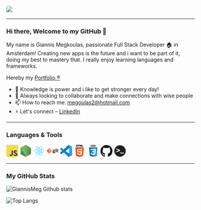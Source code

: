 
<img src="https://miro.medium.com/max/1400/1*jvT5REAJKM3YJiApuRvgXg.gif" width='900'>
<div style="width:100%;height:0;padding-bottom:56%;position:relative;">


---

### Hi there, Welcome to my GitHub 👋

My name is Giannis Megkoulas, passionate Full Stack Developer 🏠 in Amsterdam! Creating new apps is the future and i want to be part of it, doing my best to mastery that. I really enjoy learning languages and frameworks.

Hereby my [Portfolio ®](https://giannismegoulsd.netlify.app/)

-  🌱 Knowledge is power and i like to get stronger every day!
-  👯 Always looking to collaborate and make connections with wise people
-  📫 How to reach me: megoulas2@hotmail.com
-  ⚡ Let's connect – [LinkedIn](https://www.linkedin.com/in/giannis-megoulas-aa76b266/)

---

### Languages & Tools

<p style='align:left'>
<img height='32' width='32' title='JavaScript'src='https://raw.githubusercontent.com/github/explore/80688e429a7d4ef2fca1e82350fe8e3517d3494d/topics/javascript/javascript.png'>
<img height='32' width='32' title='node.js' src='https://raw.githubusercontent.com/github/explore/80688e429a7d4ef2fca1e82350fe8e3517d3494d/topics/nodejs/nodejs.png'>
<img height='32' width='32' title='react.js' src='https://raw.githubusercontent.com/github/explore/80688e429a7d4ef2fca1e82350fe8e3517d3494d/topics/react/react.png'>
<img height='32' width='32' title='git' src='https://raw.githubusercontent.com/github/explore/80688e429a7d4ef2fca1e82350fe8e3517d3494d/topics/git/git.png'>
<img height='32' width='32' title= 'Visual Studio Code'src='https://raw.githubusercontent.com/github/explore/80688e429a7d4ef2fca1e82350fe8e3517d3494d/topics/visual-studio-code/visual-studio-code.png'>
<img height='32' width='32' title= 'HTML5' src='https://raw.githubusercontent.com/github/explore/80688e429a7d4ef2fca1e82350fe8e3517d3494d/topics/html/html.png'>
<img height='32' width='32' title= 'CSS3' src='https://raw.githubusercontent.com/github/explore/80688e429a7d4ef2fca1e82350fe8e3517d3494d/topics/css/css.png'>
<img height='32' width='32' title= 'GitHub' src='https://raw.githubusercontent.com/github/explore/78df643247d429f6cc873026c0622819ad797942/topics/github/github.png'>
<img height='32' width='32' title= 'terminal' src='https://raw.githubusercontent.com/github/explore/80688e429a7d4ef2fca1e82350fe8e3517d3494d/topics/terminal/terminal.png'>


---

### My GitHub Stats

![GiannisMeg Github stats](https://github-readme-stats.vercel.app/api?username=GiannisMeg&show_icons=true&theme=radical)

![Top Langs](https://github-readme-stats.vercel.app/api/top-langs/?username=GiannisMeg&layout=compact&show_icons=true&theme=radical)
